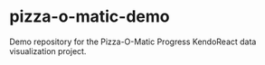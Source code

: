 # pizza-o-matic-demo
Demo repository for the Pizza-O-Matic Progress KendoReact data visualization project.
